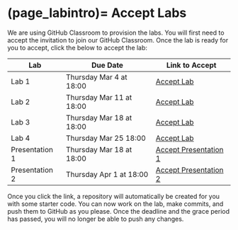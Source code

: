 (page_labintro)=
Accept Labs
=======================

We are using GitHub Classroom to provision the labs. 
You will first need to accept the invitation to join our GitHub Classroom.
Once the lab is ready for you to accept, click the below to accept the lab:

| Lab            | Due Date                 | Link to Accept                                        |
|----------------|--------------------------|-------------------------------------------------------|
| Lab 1          | Thursday Mar 4 at 18:00  | [Accept Lab](https://classroom.github.com/g/dRaZSIhl) |
| Lab 2          | Thursday Mar 11 at 18:00 | [Accept Lab](https://classroom.github.com/a/5ABjmKog) |
| Lab 3          | Thursday Mar 18 at 18:00 | [Accept Lab]()                                        |
| Lab 4          | Thursday Mar 25 18:00    | [Accept Lab]()                                        |
| Presentation 1 | Thursday Mar 18 at 18:00 | [Accept Presentation 1]()                             |
| Presentation 2 | Thursday Apr 1 at 18:00  | [Accept Presentation 2]()                             |


Once you click the link, a repository will automatically be created for you with some starter code.
You can now work on the lab, make commits, and push them to GitHub as you please. 
Once the deadline and the grace period has passed, you will no longer be able to push any changes.